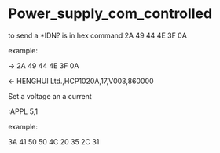# Power_supply_com_controlled

to send a *IDN? is in hex command 2A 49 44 4E 3F 0A

example:

-> 2A 49 44 4E 3F 0A

<- HENGHUI Ltd.,HCP1020A,17,V003,860000

Set a voltage an a current

:APPL 5,1

example:

3A 41 50 50 4C 20 35 2C 31
